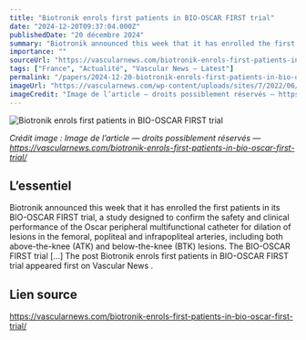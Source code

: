 ```yaml
---
title: "Biotronik enrols first patients in BIO-OSCAR FIRST trial"
date: "2024-12-20T09:37:04.000Z"
publishedDate: "20 décembre 2024"
summary: "Biotronik announced this week that it has enrolled the first patients in its BIO-OSCAR FIRST trial, a study designed to confirm the safety and clinical performance of the Oscar peripheral multifunctional catheter for dilation of lesions in the femoral, popliteal and infrapopliteal arteries, including both above-the-knee (ATK) and below-the-knee (BTK) lesions. The BIO-OSCAR FIRST trial [&#8230;] The post Biotronik enrols first patients in BIO-OSCAR FIRST trial appeared first on Vascular News ."
importance: ""
sourceUrl: "https://vascularnews.com/biotronik-enrols-first-patients-in-bio-oscar-first-trial/"
tags: ["France", "Actualité", "Vascular News — Latest"]
permalink: "/papers/2024-12-20-biotronik-enrols-first-patients-in-bio-oscar-first-trial"
imageUrl: "https://vascularnews.com/wp-content/uploads/sites/7/2022/06/Koen-Deloose-web.png"
imageCredit: "Image de l’article — droits possiblement réservés — https://vascularnews.com/biotronik-enrols-first-patients-in-bio-oscar-first-trial/"
---
```


![Biotronik enrols first patients in BIO-OSCAR FIRST trial](https://vascularnews.com/wp-content/uploads/sites/7/2022/06/Koen-Deloose-web.png)

*Crédit image : Image de l’article — droits possiblement réservés — https://vascularnews.com/biotronik-enrols-first-patients-in-bio-oscar-first-trial/*

## L’essentiel

Biotronik announced this week that it has enrolled the first patients in its BIO-OSCAR FIRST trial, a study designed to confirm the safety and clinical performance of the Oscar peripheral multifunctional catheter for dilation of lesions in the femoral, popliteal and infrapopliteal arteries, including both above-the-knee (ATK) and below-the-knee (BTK) lesions. The BIO-OSCAR FIRST trial [&#8230;] The post Biotronik enrols first patients in BIO-OSCAR FIRST trial appeared first on Vascular News .

## Lien source

https://vascularnews.com/biotronik-enrols-first-patients-in-bio-oscar-first-trial/
